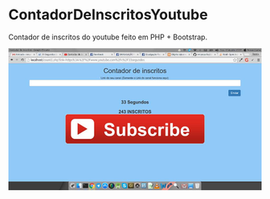 # ContadorDeInscritosYoutube
Contador de inscritos do youtube feito em PHP + Bootstrap.

![alt tag](https://raw.githubusercontent.com/renancunha33/ContadorDeInscritosYoutube/master/img.jpg)
